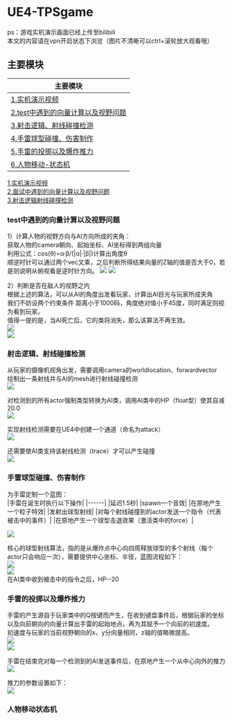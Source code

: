 # UE4-TPSgame
ps：游戏实机演示画面已经上传至bilibili  
本文的内容请在vpn开启状态下浏览（图片不清晰可以ctrl+滚轮放大观看哦）

## 主要模块
|主要模块|
|------|
|[1.实机演示视频](#Update)  |
|[2.test中遇到的向量计算以及视野问题](#test中遇到的向量计算以及视野问题) |
|[3.射击逻辑、射线碰撞检测](#射击逻辑射线碰撞检测)   |
|[4.手雷球型碰撞、伤害制作](#手雷球型碰撞伤害制作)   |
|[5.手雷的投掷以及爆炸推力](#手雷的投掷以及爆炸推力)   |
|[6.人物移动-状态机](#人物移动状态机)   |


[1.实机演示视频](#Update)  
[2.面试中遇到的向量计算以及视野问题](#面试中遇到的向量计算以及视野问题)  
[3.射击逻辑射线碰撞检测](#射击逻辑-射线碰撞检测)  


### test中遇到的向量计算以及视野问题
1）计算人物的视野方向与AI方向所成的夹角：  
获取人物的camera朝向、起始坐标、AI坐标得到两组向量  
利用公式：cos(θ)=α·β/(|α|·|β|)计算出角度θ  
顺逆时针可以通过两个vec叉乘，之后判断所得结果向量的Z轴的值是否大于0，若是则说明从俯视看是逆时针方向。 
![](https://github.com/Neko-yc/UE4-TPSgame/blob/main/Image-%E9%9D%A2%E8%AF%95%E4%B8%AD%E9%81%87%E5%88%B0%E7%9A%84%E5%90%91%E9%87%8F%E8%AE%A1%E7%AE%97%E4%BB%A5%E5%8F%8A%E8%A7%86%E9%87%8E%E9%97%AE%E9%A2%98/%E8%AE%A1%E7%AE%97%E5%90%91%E9%87%8F%E5%B1%95%E7%A4%BA.png) 
![](https://github.com/Neko-yc/UE4-TPSgame/blob/main/Image-%E9%9D%A2%E8%AF%95%E4%B8%AD%E9%81%87%E5%88%B0%E7%9A%84%E5%90%91%E9%87%8F%E8%AE%A1%E7%AE%97%E4%BB%A5%E5%8F%8A%E8%A7%86%E9%87%8E%E9%97%AE%E9%A2%98/%E8%AE%A1%E7%AE%97%E5%90%91%E9%87%8F.png)  
  
2）判断是否在敌人的视野之内  
根据上述的算法，可以从AI的角度出发看玩家，计算出AI目光与玩家所成夹角  
我们不妨设两个约束条件 距离小于1000码，角度绝对值小于45度，同时满足则视为看到玩家。  
值得一提的是，当AI死亡后，它的类将消失，那么该算法不再生效。  
![](https://github.com/Neko-yc/UE4-TPSgame/blob/main/Image-%E9%9D%A2%E8%AF%95%E4%B8%AD%E9%81%87%E5%88%B0%E7%9A%84%E5%90%91%E9%87%8F%E8%AE%A1%E7%AE%97%E4%BB%A5%E5%8F%8A%E8%A7%86%E9%87%8E%E9%97%AE%E9%A2%98/%E5%88%A4%E6%96%AD%E6%98%AF%E5%90%A6%E5%9C%A8%E6%95%8C%E4%BA%BA%E8%A7%86%E9%87%8E%E4%B9%8B%E5%86%85%E5%B1%95%E7%A4%BA.png)  
![](https://github.com/Neko-yc/UE4-TPSgame/blob/main/Image-%E9%9D%A2%E8%AF%95%E4%B8%AD%E9%81%87%E5%88%B0%E7%9A%84%E5%90%91%E9%87%8F%E8%AE%A1%E7%AE%97%E4%BB%A5%E5%8F%8A%E8%A7%86%E9%87%8E%E9%97%AE%E9%A2%98/%E5%88%A4%E6%96%AD%E6%98%AF%E5%90%A6%E5%9C%A8%E6%95%8C%E4%BA%BA%E7%9A%84%E8%A7%86%E9%87%8E%E4%B9%8B%E5%86%85.png)  
### 射击逻辑、射线碰撞检测  
从玩家的摄像机视角出发，需要调用camera的worldlocation、forwardvector  
绘制出一条射线并与AI的mesh进行射线碰撞检测  
![](https://github.com/Neko-yc/UE4-TPSgame/blob/main/%E5%B0%84%E7%BA%BF%E6%A3%80%E6%B5%8B/%E5%B0%84%E7%BA%BF%E6%A3%80%E6%B5%8B%E5%B1%95%E7%A4%BA.png)  
  
对检测到的所有actor强制类型转换为AI类，调用AI类中的HP（float型）使其自减20.0  
![](https://github.com/Neko-yc/UE4-TPSgame/blob/main/%E5%B0%84%E7%BA%BF%E6%A3%80%E6%B5%8B/%E5%B0%84%E7%BA%BF%E6%A3%80%E6%B5%8B.png)  
  
实现射线检测需要在UE4中创建一个通道（命名为attack）  
![](https://github.com/Neko-yc/UE4-TPSgame/blob/main/%E5%B0%84%E7%BA%BF%E6%A3%80%E6%B5%8B/%E5%88%9B%E5%BB%BA%E9%80%9A%E9%81%93.png)  
  
还需要使AI类支持该射线检测（trace）才可以产生碰撞  
![](https://github.com/Neko-yc/UE4-TPSgame/blob/main/%E5%B0%84%E7%BA%BF%E6%A3%80%E6%B5%8B/%E5%93%8D%E5%BA%94%E6%A3%80%E6%B5%8B.png)  

### 手雷球型碰撞、伤害制作  
为手雷定制一个蓝图：  
|手雷在诞生时执行以下操作|
|------|
|延迟1.5秒|
|spawn一个音效|
|在原地产生一个粒子特效|
|发射出球型射线|
|对每个射线碰撞到的actor发送一个指令（代表被击中的事件）|
|在原地产生一个球型击退效果（激活类中的force）|

![](https://github.com/Neko-yc/UE4-TPSgame/blob/main/%E6%89%8B%E9%9B%B7%E5%88%B6%E4%BD%9C/%E6%89%8B%E9%9B%B7%E5%B1%95%E7%A4%BA.png)    
  
核心的球型射线算法，指的是从爆炸点中心向四周释放球型的多个射线（每个actor只会响应一次），需要提供中心坐标、半径，蓝图流程如下：  
![](https://github.com/Neko-yc/UE4-TPSgame/blob/main/%E6%89%8B%E9%9B%B7%E5%88%B6%E4%BD%9C/%E6%89%8B%E9%9B%B7%E8%93%9D%E5%9B%BE1.png)    
![](https://github.com/Neko-yc/UE4-TPSgame/blob/main/%E6%89%8B%E9%9B%B7%E5%88%B6%E4%BD%9C/%E6%89%8B%E9%9B%B7%E8%93%9D%E5%9B%BE2.png)    
在AI类中收到被击中的指令之后，HP--20   

### 手雷的投掷以及爆炸推力   
手雷的产生源自于玩家类中的Q按键而产生，在收到键盘事件后，根据玩家的坐标以及向前朝向的向量计算出手雷的起始地点，再为其赋予一个向前的初速度。  
初速度与玩家的当前视野朝向的x、y分向量相同，z轴的值略微提高。  
![](https://github.com/Neko-yc/UE4-TPSgame/blob/main/%E6%89%8B%E9%9B%B7%E7%9A%84%E6%8A%95%E6%8E%B7%E4%BB%A5%E5%8F%8A%E7%88%86%E7%82%B8%E6%8E%A8%E5%8A%9B/%E6%8A%95%E6%8E%B7%E8%93%9D%E5%9B%BE.png)    
![](https://github.com/Neko-yc/UE4-TPSgame/blob/main/%E6%89%8B%E9%9B%B7%E7%9A%84%E6%8A%95%E6%8E%B7%E4%BB%A5%E5%8F%8A%E7%88%86%E7%82%B8%E6%8E%A8%E5%8A%9B/%E6%8A%95%E6%8E%B7%E8%93%9D%E5%9B%BE.png)    
  
手雷在结束完对每一个检测到的AI发送事件后，在原地产生一个从中心向外的推力  
![](https://github.com/Neko-yc/UE4-TPSgame/blob/main/%E6%89%8B%E9%9B%B7%E7%9A%84%E6%8A%95%E6%8E%B7%E4%BB%A5%E5%8F%8A%E7%88%86%E7%82%B8%E6%8E%A8%E5%8A%9B/%E7%88%86%E7%82%B8%E6%8E%A8%E5%8A%9B%E8%93%9D%E5%9B%BE.png)  
  
推力的参数设置如下：  
![](https://github.com/Neko-yc/UE4-TPSgame/blob/main/%E6%89%8B%E9%9B%B7%E7%9A%84%E6%8A%95%E6%8E%B7%E4%BB%A5%E5%8F%8A%E7%88%86%E7%82%B8%E6%8E%A8%E5%8A%9B/%E6%8E%A8%E5%8A%9B%E5%8F%82%E6%95%B0.png)  

### 人物移动状态机  







